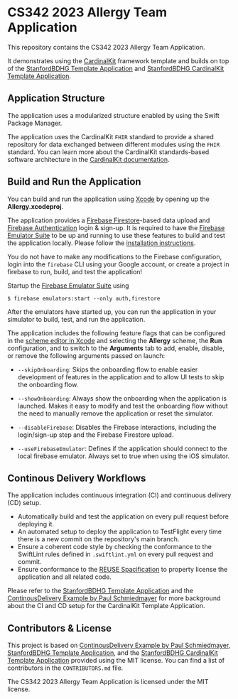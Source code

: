 <!--

This source file is part of the CS342 2023 Allergy Team Application project

SPDX-FileCopyrightText: 2023 Stanford University

SPDX-License-Identifier: MIT

-->

# CS342 2023 Allergy Team Application

This repository contains the CS342 2023 Allergy Team Application.

It demonstrates using the [CardinalKit](https://github.com/StanfordBDHG/CardinalKit) framework template and builds on top of the [StanfordBDHG Template Application](https://github.com/StanfordBDHG/Allergy) and [StanfordBDHG CardinalKit Template Application](https://github.com/StanfordBDHG/CardinalKitAllergy).


## Application Structure

The application uses a modularized structure enabled by using the Swift Package Manager.

The application uses the CardinalKit `FHIR` standard to provide a shared repository for data exchanged between different modules using the `FHIR` standard.
You can learn more about the CardinalKit standards-based software architecture in the [CardinalKit documentation](https://github.com/StanfordBDHG/CardinalKit).


## Build and Run the Application

You can build and run the application using [Xcode](https://developer.apple.com/xcode/) by opening up the **Allergy.xcodeproj**.

The application provides a [Firebase Firestore](https://firebase.google.com/docs/firestore)-based data upload and [Firebase Authentication](https://firebase.google.com/docs/auth) login & sign-up.
It is required to have the [Firebase Emulator Suite](https://firebase.google.com/docs/emulator-suite) to be up and running to use these features to build and test the application locally. Please follow the [installation instructions](https://firebase.google.com/docs/emulator-suite/install_and_configure). 

You do not have to make any modifications to the Firebase configuration, login into the `firebase` CLI using your Google account, or create a project in firebase to run, build, and test the application!

Startup the [Firebase Emulator Suite](https://firebase.google.com/docs/emulator-suite) using
```
$ firebase emulators:start --only auth,firestore
```

After the emulators have started up, you can run the application in your simulator to build, test, and run the application.

The application includes the following feature flags that can be configured in the [scheme editor in Xcode](https://help.apple.com/xcode/mac/11.4/index.html?localePath=en.lproj#/dev0bee46f46) and selecting the **Allergy** scheme, the **Run** configuration, and to switch to the **Arguments** tab to add, enable, disable, or remove the following arguments passed on launch:
- ``--skipOnboarding``: Skips the onboarding flow to enable easier development of features in the application and to allow UI tests to skip the onboarding flow.
- ``--showOnboarding``: Always show the onboarding when the application is launched. Makes it easy to modify and test the onboarding flow without the need to manually remove the application or reset the simulator.
- ``--disableFirebase``: Disables the Firebase interactions, including the login/sign-up step and the Firebase Firestore upload.

- ``--useFirebaseEmulator``: Defines if the application should connect to the local firebase emulator. Always set to true when using the iOS simulator.


## Continous Delivery Workflows

The application includes continuous integration (CI) and continuous delivery (CD) setup.
- Automatically build and test the application on every pull request before deploying it.
- An automated setup to deploy the application to TestFlight every time there is a new commit on the repository's main branch.
- Ensure a coherent code style by checking the conformance to the SwiftLint rules defined in `.swiftlint.yml` on every pull request and commit.
- Ensure conformance to the [REUSE Spacification]() to property license the application and all related code.

Please refer to the [StanfordBDHG Template Application](https://github.com/StanfordBDHG/Allergy) and the [ContinousDelivery Example by Paul Schmiedmayer](https://github.com/PSchmiedmayer/ContinousDelivery) for more background about the CI and CD setup for the CardinalKit Template Application.


## Contributors & License

This project is based on [ContinousDelivery Example by Paul Schmiedmayer](https://github.com/PSchmiedmayer/ContinousDelivery), [StanfordBDHG Template Application](https://github.com/StanfordBDHG/Allergy), and the [StanfordBDHG CardinalKit Template Application](https://github.com/StanfordBDHG/CardinalKitAllergy) provided using the MIT license.
You can find a list of contributors in the `CONTRIBUTORS.md` file.

The CS342 2023 Allergy Team Application is licensed under the MIT license.
